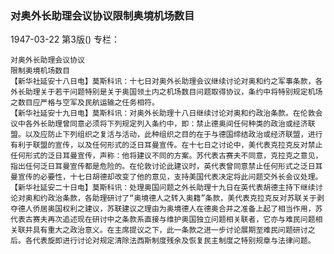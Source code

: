 ### 对奥外长助理会议协议限制奥境机场数目

1947-03-22
第3版()
专栏：

    对奥外长助理会议协议
    限制奥境机场数目
    【新华社延安十八日电】莫斯科讯：十七日对奥外长助理会议继续讨论对奥和约之军事条款，各外长助理关于若干问题特别是关于奥国领土内之机场数目问题取得协议，条约中将特别规定机场之数目应严格与空军及民航运输之任务相符。
    【新华社延安十九日电】莫斯科讯：对奥外长助理十八日继续讨论对奥和约政治条款。在伦敦会议中各外长助理曾同意必须将下列规定列入条约中，即：禁止德奥间任何种类的政治或经济联盟。以及应防止下列组织之复活与活动，此种组织之目的在于与德国缔结政治或经济联盟，进行有利于联盟的宣传，以及任何形式的泛日耳曼宣传。在十七日之讨论中，美代表克拉克反对禁止任何形式的泛日耳曼宣传，声称：他将建议不同的方案。苏代表古赛夫不同意，克拉克之意见，指出任何泛日耳曼宣传都是危险的。在伦敦讨论此建议时，英代表曾同意禁止任何形式之泛日耳曼宣传的必要性，十七日胡德却改变了他的意见，支持美国代表决定将此问题交外长会议处理。
    【新华社延安二十日电】莫斯科讯：处理奥国问题之外长助理十九日在英代表胡德主持下继续讨论对奥和约政治条款，各助理研讨了“奥境德人之转入奥籍”条款，美代表克拉克反对苏联关于剥夺德人侨居奥国权利之建议，苏联建议之理由为奥境德人在德奥合并之准备上起了相当作用，苏代表古赛夫再次追述现在研讨中之条款系直接与维护奥国独立问题相关联者，它亦与难民问题相关联并具有重大之政治意义。在主席提议之下，此一条款之进一步讨论展期至难民问题研讨之后。各代表旋即进行讨论对规定清除法西斯制度残余及恢复民主制度之特别规章与法律问题。
